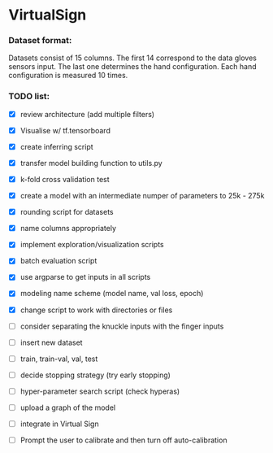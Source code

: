 # VirtualSign

### Dataset format:
Datasets consist of 15 columns. The first 14 correspond to the data gloves sensors input. The last one determines the hand configuration. Each hand configuration is measured 10 times.

### TODO list:
- [x] review architecture (add multiple filters)
- [x] Visualise w/ tf.tensorboard
- [x] create inferring script
- [x] transfer model building function to utils.py
- [x] k-fold cross validation test
- [x] create a model with an intermediate numper of parameters to 25k - 275k
- [x] rounding script for datasets
- [x] name columns appropriately
- [x] implement exploration/visualization scripts
- [x] batch evaluation script
- [x] use argparse to get inputs in all scripts
- [x] modeling name scheme (model name, val loss, epoch)
- [x] change script to work with directories or files
- [ ] consider separating the knuckle inputs with the finger inputs
- [ ] insert new dataset
- [ ] train, train-val, val, test
- [ ] decide stopping strategy (try early stopping)
- [ ] hyper-parameter search script (check hyperas)
- [ ] upload a graph of the model
- [ ] integrate in Virtual Sign
- [ ] Prompt the user to calibrate and then turn off auto-calibration

